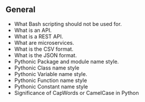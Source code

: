 ## General

- What Bash scripting should not be used for.
- What is an API.
- What is a REST API.
- What are microservices.
- What is the CSV format.
- What is the JSON format.
- Pythonic Package and module name style.
- Pythonic Class name style
- Pythonic Variable name style.
- Pythonic Function name style
- Pythonic Constant name style
- Significance of CapWords or CamelCase in Python
